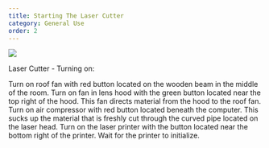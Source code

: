 ```yaml
---
title: Starting The Laser Cutter
category: General Use
order: 2
---
```


![](//matthewbaykenney.github.io/cmac-laser-cutter/images/controls.jpg)

Laser Cutter - Turning on:

Turn on roof fan with red button located on the wooden beam in the middle of the room.
Turn on fan in lens hood with the green button located near the top right of the hood. This fan directs material from the hood to the roof fan.
Turn on air compressor with red button located beneath the computer. This sucks up the material that is freshly cut through the curved pipe located on the laser head.
Turn on the laser printer with the button located near the bottom right of the printer. Wait for the printer to initialize.



